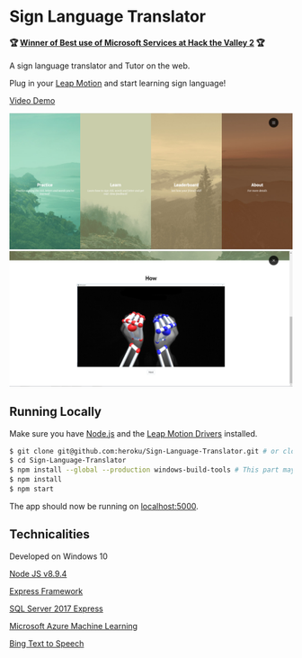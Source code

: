 # Sign Language Translator

#### :trophy: [ Winner of Best use of Microsoft Services at Hack the Valley 2](https://hackvalley2.hackerearth.com/#prizes) :trophy:

A sign language translator and Tutor on the web.

Plug in your [Leap Motion](https://www.leapmotion.com) and start learning sign language!

[Video Demo](https://www.youtube.com/watch?v=rRduMu7rdII)

![](https://github.com/its007Kevin/Sign-Language-Translator/blob/master/2018-02-26_16-41-30.png)
![](https://github.com/its007Kevin/Sign-Language-Translator/blob/master/2018-02-26_16-42-40.png)

## Running Locally

Make sure you have [Node.js](http://nodejs.org/) and the [Leap Motion Drivers](https://www.leapmotion.com/setup/desktop/windows) installed.

```sh
$ git clone git@github.com:heroku/Sign-Language-Translator.git # or clone your own fork
$ cd Sign-Language-Translator
$ npm install --global --production windows-build-tools # This part may take awhile
$ npm install
$ npm start
```

The app should now be running on [localhost:5000](http://localhost:5000/).

## Technicalities

Developed on Windows 10

[Node JS v8.9.4](https://nodejs.org/en/)

[Express Framework](https://expressjs.com/)

[SQL Server 2017 Express](https://www.microsoft.com/en-ca/sql-server/sql-server-editions-express)

[Microsoft Azure Machine Learning](https://azure.microsoft.com/en-us/services/machine-learning-studio/)

[Bing Text to Speech](https://azure.microsoft.com/en-us/services/cognitive-services/speech/)

